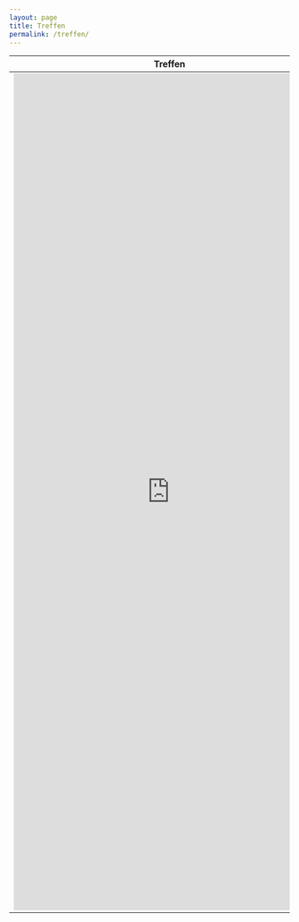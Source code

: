 ```yaml
---
layout: page
title: Treffen
permalink: /treffen/
---
```


<table>
<colgroup>
<col width="50%" />
<col width="50%" />
</colgroup>
<thead>
<tr class="header">
<th>Treffen</th><th>Terminkalender</th>
</tr>
</thead>
<tbody>
<tr>
<td><iframe src="https://docs.google.com/spreadsheet/embeddedform?formkey=dGV6ejJkbzNqZzNIQzZZOFREOHMyQVE6MQ" marginheight="0" marginwidth="0" width="560" height="1500" frameborder="0">Loading...</iframe></td>
<td><iframe src="https://www.google.com/calendar/embed?showTitle=0&amp;showPrint=0&amp;showTabs=0&amp;mode=AGENDA&amp;height=600&amp;wkst=1&amp;bgcolor=%23FFFFFF&amp;src=of9fqg67ua0kbg5t9gkejqokus%40group.calendar.google.com&amp;color=%23711616&amp;src=crqllcmjss4g0idj8nk96djnp8%40group.calendar.google.com&amp;color=%235F6B02&amp;src=feh5i37sm8vu8qn3m9mpgtf4t0%40group.calendar.google.com&amp;color=%231B887A&amp;src=h5d6a1boa6f7nr7i3fm1nd5m0c%40group.calendar.google.com&amp;color=%232F6309&amp;ctz=Europe%2FBerlin" style=" border-width:0 " scrolling="no" width="100%" height="600" frameborder="0"></iframe></td>
</tr>
</tbody>
</table>

